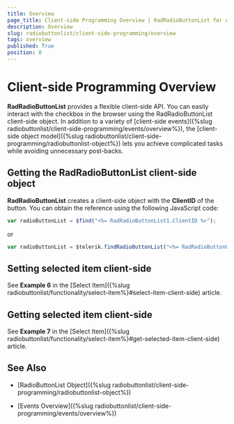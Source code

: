```yaml
---
title: Overview
page_title: Client-side Programming Overview | RadRadioButtonList for ASP.NET AJAX Documentation
description: Overview
slug: radiobuttonlist/client-side-programming/overview
tags: overview
published: True
position: 0
---
```


# Client-side Programming Overview

**RadRadioButtonList** provides a flexible client-side API. You can easily interact with the checkbox in the browser using the RadRadioButtonList client-side object. In addition to a variety of [client-side events]({%slug radiobuttonlist/client-side-programming/events/overview%}), the [client-side object model]({%slug radiobuttonlist/client-side-programming/radiobuttonlist-object%}) lets you achieve complicated tasks while avoiding unnecessary post-backs.

## Getting the RadRadioButtonList client-side object

**RadRadioButtonList** creates a client-side object with the **ClientID** of the button. You can obtain the reference using the following JavaScript code:

````JavaScript
var radioButtonList = $find("<%= RadRadioButtonList1.ClientID %>");
````

or

````JavaScript
var radioButtonList = $telerik.findRadioButtonList("<%= RadRadioButtonList1.ClientID %>");
````


## Setting selected item client-side

See **Example 6** in the [Select Item]({%slug radiobuttonlist/functionality/select-item%}#select-item-client-side) article.

## Getting selected item client-side

See **Example 7** in the [Select Item]({%slug radiobuttonlist/functionality/select-item%}#get-selected-item-client-side) article.


## See Also

 * [RadioButtonList Object]({%slug radiobuttonlist/client-side-programming/radiobuttonlist-object%})
 
 * [Events Overview]({%slug radiobuttonlist/client-side-programming/events/overview%})

